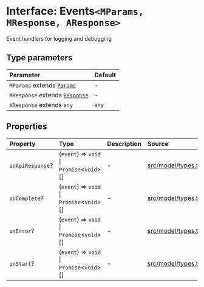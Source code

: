 # Interface: Events`<MParams, MResponse, AResponse>`

Event handlers for logging and debugging

## Type parameters

| Parameter | Default |
| :------ | :------ |
| `MParams` extends [`Params`](../namespaces/Base/interfaces/Params.md) | - |
| `MResponse` extends [`Response`](../namespaces/Base/interfaces/Response.md) | - |
| `AResponse` extends `any` | `any` |

## Properties

| Property | Type | Description | Source |
| :------ | :------ | :------ | :------ |
| `onApiResponse`? | (`event`) => `void` \| `Promise`\<`void`\>[] | - | [src/model/types.ts:157](https://github.com/dexaai/llm-tools/blob/5a38bb8/src/model/types.ts#L157) |
| `onComplete`? | (`event`) => `void` \| `Promise`\<`void`\>[] | - | [src/model/types.ts:166](https://github.com/dexaai/llm-tools/blob/5a38bb8/src/model/types.ts#L166) |
| `onError`? | (`event`) => `void` \| `Promise`\<`void`\>[] | - | [src/model/types.ts:175](https://github.com/dexaai/llm-tools/blob/5a38bb8/src/model/types.ts#L175) |
| `onStart`? | (`event`) => `void` \| `Promise`\<`void`\>[] | - | [src/model/types.ts:150](https://github.com/dexaai/llm-tools/blob/5a38bb8/src/model/types.ts#L150) |
